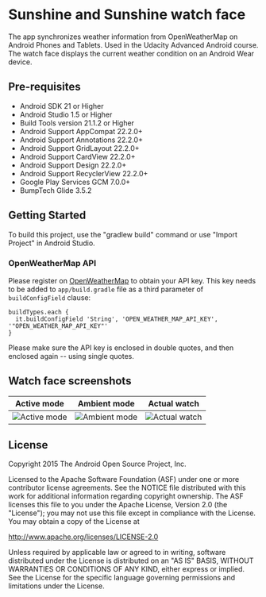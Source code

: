 # Sunshine and Sunshine watch face
The app synchronizes weather information from OpenWeatherMap on Android Phones and Tablets. Used in the Udacity Advanced Android course. The watch face displays the current weather condition on an Android Wear device.

## Pre-requisites
* Android SDK 21 or Higher
* Android Studio 1.5 or Higher
* Build Tools version 21.1.2 or Higher
* Android Support AppCompat 22.2.0+
* Android Support Annotations 22.2.0+
* Android Support GridLayout 22.2.0+
* Android Support CardView 22.2.0+
* Android Support Design 22.2.0+
* Android Support RecyclerView 22.2.0+
* Google Play Services GCM 7.0.0+
* BumpTech Glide 3.5.2

## Getting Started
To build this project, use the "gradlew build" command or use "Import Project" in Android Studio.

### OpenWeatherMap API
Please register on [OpenWeatherMap](https://home.openweathermap.org/) to obtain your API key. This key needs to be added to `app/build.gradle` file as a third parameter of `buildConfigField` clause:
```
buildTypes.each {
  it.buildConfigField 'String', 'OPEN_WEATHER_MAP_API_KEY', '"OPEN_WEATHER_MAP_API_KEY"'
}
```
Please make sure the API key is enclosed in double quotes, and then enclosed again -- using single quotes.

## Watch face screenshots
| Active mode | Ambient mode | Actual watch |
| ------------- | ------------- | ------------- |
| ![Active mode](https://i.imgur.com/fKX2TCG.png "Active mode")  | ![Ambient mode](https://i.imgur.com/nGzofZc.png "Ambient mode") | ![Actual watch](https://i.imgur.com/SCAjSUr.png "Actual watch") |

## License
Copyright 2015 The Android Open Source Project, Inc.

Licensed to the Apache Software Foundation (ASF) under one or more contributor
license agreements.  See the NOTICE file distributed with this work for
additional information regarding copyright ownership.  The ASF licenses this
file to you under the Apache License, Version 2.0 (the "License"); you may not
use this file except in compliance with the License.  You may obtain a copy of
the License at

http://www.apache.org/licenses/LICENSE-2.0

Unless required by applicable law or agreed to in writing, software
distributed under the License is distributed on an "AS IS" BASIS, WITHOUT
WARRANTIES OR CONDITIONS OF ANY KIND, either express or implied.  See the
License for the specific language governing permissions and limitations under
the License.
